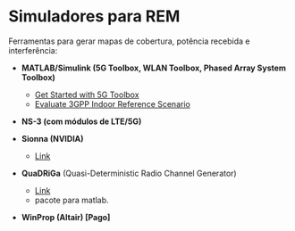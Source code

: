 # Simuladores para REM

Ferramentas para gerar mapas de cobertura, potência recebida e interferência:

- **MATLAB/Simulink (5G Toolbox, WLAN Toolbox, Phased Array System Toolbox)**
  - [Get Started with 5G Toolbox](https://www.mathworks.com/help/5g/getting-started-with-5g-toolbox.html)
  - [Evaluate 3GPP Indoor Reference Scenario](https://www.mathworks.com/help/5g/ug/evaluate-3gpp-indoor-reference-scenario.html)

- **NS-3 (com módulos de LTE/5G)**

- **Sionna (NVIDIA)**
  - [Link](https://nvlabs.github.io/sionna/rt/tutorials/Radio-Maps.html)
  
- **QuaDRiGa** (Quasi-Deterministic Radio Channel Generator)
  - [Link](https://quadriga-channel-model.de/)
  - pacote para matlab.

- **WinProp (Altair) [Pago]**
